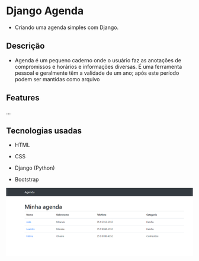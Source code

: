 # Django Agenda

* Criando uma agenda simples com Django.

## Descrição
- Agenda é um pequeno caderno onde o usuário faz as anotações de compromissos e horários e informações diversas. É uma ferramenta pessoal e geralmente têm a validade de um ano; após este período podem ser mantidas como arquivo

## Features
...

## Tecnologias usadas

- HTML

- CSS

- Django (Python)

- Bootstrap

![alt text](https://github.com/helsonmatos/django-agenda/blob/main/imagens/agenda%2001%20inicio.png)
